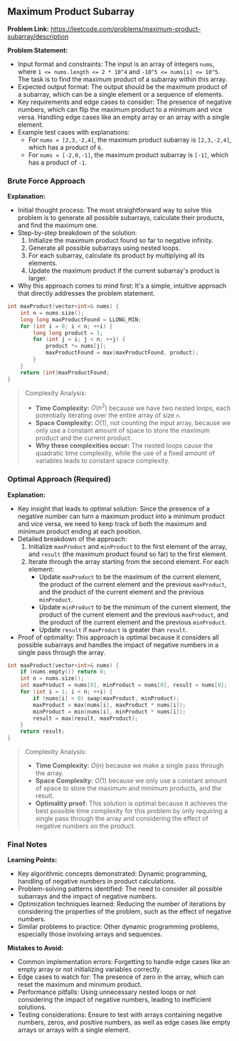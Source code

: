 ## Maximum Product Subarray
**Problem Link:** https://leetcode.com/problems/maximum-product-subarray/description

**Problem Statement:**
- Input format and constraints: The input is an array of integers `nums`, where `1 <= nums.length <= 2 * 10^4` and `-10^5 <= nums[i] <= 10^5`. The task is to find the maximum product of a subarray within this array.
- Expected output format: The output should be the maximum product of a subarray, which can be a single element or a sequence of elements.
- Key requirements and edge cases to consider: The presence of negative numbers, which can flip the maximum product to a minimum and vice versa. Handling edge cases like an empty array or an array with a single element.
- Example test cases with explanations:
    - For `nums = [2,3,-2,4]`, the maximum product subarray is `[2,3,-2,4]`, which has a product of `6`.
    - For `nums = [-2,0,-1]`, the maximum product subarray is `[-1]`, which has a product of `-1`.

### Brute Force Approach

**Explanation:**
- Initial thought process: The most straightforward way to solve this problem is to generate all possible subarrays, calculate their products, and find the maximum one.
- Step-by-step breakdown of the solution:
    1. Initialize the maximum product found so far to negative infinity.
    2. Generate all possible subarrays using nested loops.
    3. For each subarray, calculate its product by multiplying all its elements.
    4. Update the maximum product if the current subarray's product is larger.
- Why this approach comes to mind first: It's a simple, intuitive approach that directly addresses the problem statement.

```cpp
int maxProduct(vector<int>& nums) {
    int n = nums.size();
    long long maxProductFound = LLONG_MIN;
    for (int i = 0; i < n; ++i) {
        long long product = 1;
        for (int j = i; j < n; ++j) {
            product *= nums[j];
            maxProductFound = max(maxProductFound, product);
        }
    }
    return (int)maxProductFound;
}
```

> Complexity Analysis:
> - **Time Complexity:** $O(n^2)$ because we have two nested loops, each potentially iterating over the entire array of size `n`.
> - **Space Complexity:** $O(1)$, not counting the input array, because we only use a constant amount of space to store the maximum product and the current product.
> - **Why these complexities occur:** The nested loops cause the quadratic time complexity, while the use of a fixed amount of variables leads to constant space complexity.

### Optimal Approach (Required)

**Explanation:**
- Key insight that leads to optimal solution: Since the presence of a negative number can turn a maximum product into a minimum product and vice versa, we need to keep track of both the maximum and minimum product ending at each position.
- Detailed breakdown of the approach:
    1. Initialize `maxProduct` and `minProduct` to the first element of the array, and `result` (the maximum product found so far) to the first element.
    2. Iterate through the array starting from the second element. For each element:
        - Update `maxProduct` to be the maximum of the current element, the product of the current element and the previous `maxProduct`, and the product of the current element and the previous `minProduct`.
        - Update `minProduct` to be the minimum of the current element, the product of the current element and the previous `maxProduct`, and the product of the current element and the previous `minProduct`.
        - Update `result` if `maxProduct` is greater than `result`.
- Proof of optimality: This approach is optimal because it considers all possible subarrays and handles the impact of negative numbers in a single pass through the array.

```cpp
int maxProduct(vector<int>& nums) {
    if (nums.empty()) return 0;
    int n = nums.size();
    int maxProduct = nums[0], minProduct = nums[0], result = nums[0];
    for (int i = 1; i < n; ++i) {
        if (nums[i] < 0) swap(maxProduct, minProduct);
        maxProduct = max(nums[i], maxProduct * nums[i]);
        minProduct = min(nums[i], minProduct * nums[i]);
        result = max(result, maxProduct);
    }
    return result;
}
```

> Complexity Analysis:
> - **Time Complexity:** $O(n)$ because we make a single pass through the array.
> - **Space Complexity:** $O(1)$ because we only use a constant amount of space to store the maximum and minimum products, and the result.
> - **Optimality proof:** This solution is optimal because it achieves the best possible time complexity for this problem by only requiring a single pass through the array and considering the effect of negative numbers on the product.

### Final Notes

**Learning Points:**
- Key algorithmic concepts demonstrated: Dynamic programming, handling of negative numbers in product calculations.
- Problem-solving patterns identified: The need to consider all possible subarrays and the impact of negative numbers.
- Optimization techniques learned: Reducing the number of iterations by considering the properties of the problem, such as the effect of negative numbers.
- Similar problems to practice: Other dynamic programming problems, especially those involving arrays and sequences.

**Mistakes to Avoid:**
- Common implementation errors: Forgetting to handle edge cases like an empty array or not initializing variables correctly.
- Edge cases to watch for: The presence of zero in the array, which can reset the maximum and minimum product.
- Performance pitfalls: Using unnecessary nested loops or not considering the impact of negative numbers, leading to inefficient solutions.
- Testing considerations: Ensure to test with arrays containing negative numbers, zeros, and positive numbers, as well as edge cases like empty arrays or arrays with a single element.